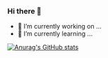 ### Hi there 👋

- 🔭 I’m currently working on ...
- 🌱 I’m currently learning ...

[![Anurag's GitHub stats](https://github-readme-stats.vercel.app/api?username=r-rryeong&show_icons=true&radical)](https://github.com/anuraghazra/github-readme-stats)
